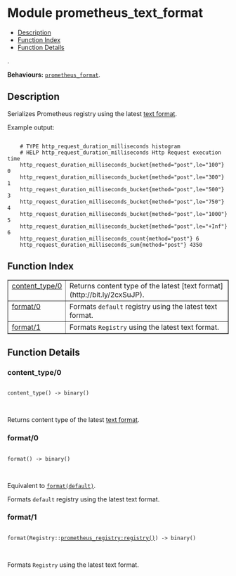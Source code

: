 

# Module prometheus_text_format #
* [Description](#description)
* [Function Index](#index)
* [Function Details](#functions)

.

__Behaviours:__ [`prometheus_format`](prometheus_format.md).

<a name="description"></a>

## Description ##

Serializes Prometheus registry using the latest
[text format](http://bit.ly/2cxSuJP).

Example output:

```

    # TYPE http_request_duration_milliseconds histogram
    # HELP http_request_duration_milliseconds Http Request execution time
    http_request_duration_milliseconds_bucket{method="post",le="100"} 0
    http_request_duration_milliseconds_bucket{method="post",le="300"} 1
    http_request_duration_milliseconds_bucket{method="post",le="500"} 3
    http_request_duration_milliseconds_bucket{method="post",le="750"} 4
    http_request_duration_milliseconds_bucket{method="post",le="1000"} 5
    http_request_duration_milliseconds_bucket{method="post",le="+Inf"} 6
    http_request_duration_milliseconds_count{method="post"} 6
    http_request_duration_milliseconds_sum{method="post"} 4350
```
<a name="index"></a>

## Function Index ##


<table width="100%" border="1" cellspacing="0" cellpadding="2" summary="function index"><tr><td valign="top"><a href="#content_type-0">content_type/0</a></td><td>
Returns content type of the latest [text format](http://bit.ly/2cxSuJP).</td></tr><tr><td valign="top"><a href="#format-0">format/0</a></td><td>
Formats <code>default</code> registry using the latest text format.</td></tr><tr><td valign="top"><a href="#format-1">format/1</a></td><td>
Formats <code>Registry</code> using the latest text format.</td></tr></table>


<a name="functions"></a>

## Function Details ##

<a name="content_type-0"></a>

### content_type/0 ###

<pre><code>
content_type() -&gt; binary()
</code></pre>
<br />

Returns content type of the latest [text format](http://bit.ly/2cxSuJP).

<a name="format-0"></a>

### format/0 ###

<pre><code>
format() -&gt; binary()
</code></pre>
<br />

Equivalent to [`format(default)`](#format-1).

Formats `default` registry using the latest text format.

<a name="format-1"></a>

### format/1 ###

<pre><code>
format(Registry::<a href="prometheus_registry.md#type-registry">prometheus_registry:registry()</a>) -&gt; binary()
</code></pre>
<br />

Formats `Registry` using the latest text format.

